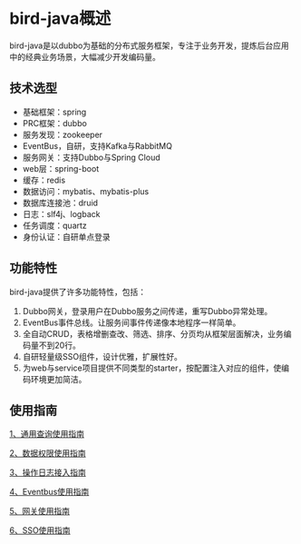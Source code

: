 # bird-java概述

bird-java是以dubbo为基础的分布式服务框架，专注于业务开发，提炼后台应用中的经典业务场景，大幅减少开发编码量。

## 技术选型

 - 基础框架：spring
 - PRC框架：dubbo
 - 服务发现：zookeeper
 - EventBus，自研，支持Kafka与RabbitMQ
 - 服务网关：支持Dubbo与Spring Cloud
 - web层：spring-boot
 - 缓存：redis
 - 数据访问：mybatis、mybatis-plus
 - 数据库连接池：druid
 - 日志：slf4j、logback
 - 任务调度：quartz
 - 身份认证：自研单点登录

## 功能特性

bird-java提供了许多功能特性，包括：

 1. Dubbo网关，登录用户在Dubbo服务之间传递，重写Dubbo异常处理。
 2. EventBus事件总线。让服务间事件传递像本地程序一样简单。
 3. 全自动CRUD，表格增删查改、筛选、排序、分页均从框架层面解决，业务编码量不到20行。
 4. 自研轻量级SSO组件，设计优雅，扩展性好。
 5. 为web与service项目提供不同类型的starter，按配置注入对应的组件，使编码环境更加简洁。
 
## 使用指南

[1、通用查询使用指南][1]

[2、数据权限使用指南][2]

[3、操作日志接入指南][3]

[4、Eventbus使用指南][4]

[5、网关使用指南][5]

[6、SSO使用指南][6]


  [1]: https://github.com/liuxx001/bird-java/blob/master/docs/1%E3%80%81%E9%80%9A%E7%94%A8%E6%9F%A5%E8%AF%A2%E4%BD%BF%E7%94%A8%E6%8C%87%E5%8D%97.md
  [2]: https://github.com/liuxx001/bird-java/blob/master/docs/2%E3%80%81%E6%95%B0%E6%8D%AE%E6%9D%83%E9%99%90%E4%BD%BF%E7%94%A8%E6%8C%87%E5%8D%97.md
  [3]: https://github.com/liuxx001/bird-java/blob/master/docs/3%E3%80%81%E6%93%8D%E4%BD%9C%E6%97%A5%E5%BF%97%E6%8E%A5%E5%85%A5%E6%8C%87%E5%8D%97.md
  [4]: https://github.com/liuxx001/bird-java/blob/master/docs/4%E3%80%81Eventbus%E4%BD%BF%E7%94%A8%E6%8C%87%E5%8D%97.md
  [5]: https://github.com/liuxx001/bird-java/blob/master/docs/5%E3%80%81%E7%BD%91%E5%85%B3%E4%BD%BF%E7%94%A8%E6%8C%87%E5%8D%97.md
  [6]: https://github.com/liuxx001/bird-java/blob/master/bird-web-sso/README.md